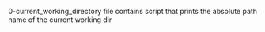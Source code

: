 0-current_working_directory file contains script that prints the absolute path name of the current working dir
